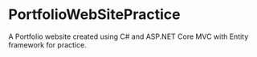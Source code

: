 # PortfolioWebSitePractice
A Portfolio website created using C# and ASP.NET Core MVC with Entity framework for practice.
